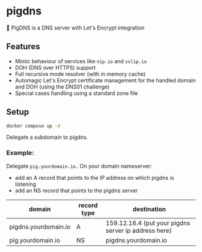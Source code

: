 # pigdns

🐷 PigDNS is a DNS server with Let's Encrypt integration

## Features

* Mimic behaviour of services like `nip.io` and `sslip.io`
* DOH (DNS over HTTPS) support
* Full recursive mode resolver (with in memory cache)
* Automagic Let's Encrypt certificate management for the handled domain and DOH (using the DNS01 challenge)
* Special cases handling using a standard zone file

## Setup

```sh
docker compose up -d
```

Delegate a subdomain to pigdns.

### Example:

Delegate `pig.yourdomain.io.` On your domain nameserver:

* add an A record that points to the IP address on which pigdns is listening 
* add an NS record that points to the pigdns server

| domain | record type | destination |
| ------ | ------------ | ----------- |  
| pigdns.yourdomain.io | A | 159.12.16.4 (put your pigdns server ip address here)
| pig.yourdomain.io | NS | pigdns.yourdomain.io
